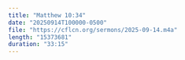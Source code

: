 ```yaml
---
title: "Matthew 10:34"
date: "20250914T100000-0500"
file: "https://cflcn.org/sermons/2025-09-14.m4a"
length: "15373681"
duration: "33:15"
---
```

